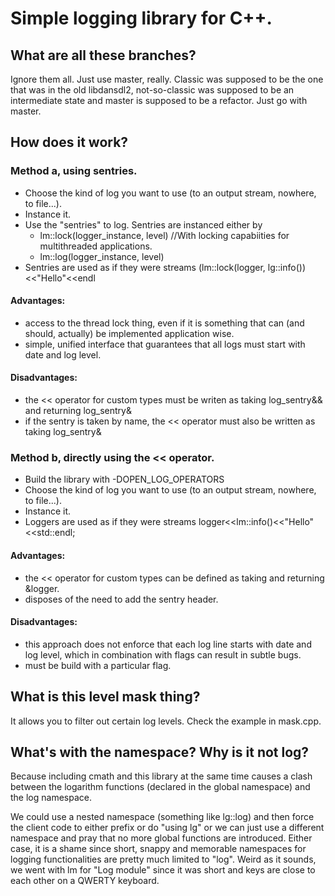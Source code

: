 # Simple logging library for C++.

## What are all these branches?

Ignore them all. Just use master, really. Classic was supposed to be the one that was in the old libdansdl2, not-so-classic was supposed to be an intermediate state and master is supposed to be a refactor. Just go with master.

## How does it work?

### Method a, using sentries.

- Choose the kind of log you want to use (to an output stream, nowhere, 
  to file...).
- Instance it.
- Use the "sentries" to log. Sentries are instanced either by
	- lm::lock(logger_instance, level) //With locking capabiities for
	  multithreaded applications.
	- lm::log(logger_instance, level)
- Sentries are used as if they were streams (lm::lock(logger, lg::info())<<"Hello"<<endl

#### Advantages:
- access to the thread lock thing, even if it is something that can (and should, actually) be implemented application wise.
- simple, unified interface that guarantees that all logs must start with date and log level.

#### Disadvantages:

- the << operator for custom types must be writen as taking log_sentry&& and returning log_sentry&
- if the sentry is taken by name, the << operator must also be written as taking log_sentry&

### Method b, directly using the << operator.

- Build the library with -DOPEN_LOG_OPERATORS
- Choose the kind of log you want to use (to an output stream, nowhere, 
  to file...).
- Instance it.
- Loggers are used as if they were streams logger<<lm::info()<<"Hello"<<std::endl;

#### Advantages:

- the << operator for custom types can be defined as taking and returning &logger.
- disposes of the need to add the sentry header.

#### Disadvantages:

- this approach does not enforce that each log line starts with date and log level, which in combination with flags can result in subtle bugs.
- must be build with a particular flag.

## What is this level mask thing?

It allows you to filter out certain log levels. Check the example in mask.cpp.

## What's with the namespace? Why is it not log?

Because including cmath and this library at the same time causes a clash between the logarithm functions (declared in the global namespace) and the log namespace.

We could use a nested namespace (something like lg::log) and then force the client code to either prefix or do "using lg" or we can just use a different namespace and pray that no more global functions are introduced. Either case, it is a shame since short, snappy and memorable namespaces for logging functionalities are pretty much limited to "log". Weird as it sounds, we went with lm for "Log module" since it was short and keys are close to each other on a QWERTY keyboard.

